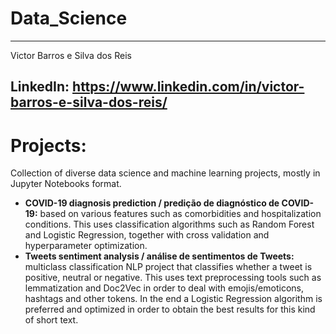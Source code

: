 # Data_Science
--------------------------------
Victor Barros e Silva dos Reis

LinkedIn: https://www.linkedin.com/in/victor-barros-e-silva-dos-reis/
--------------------------------
# Projects:
Collection of diverse data science and machine learning projects, mostly in Jupyter Notebooks format.

* **COVID-19 diagnosis prediction / predição de diagnóstico de COVID-19:** based on various features such as comorbidities and hospitalization conditions. This uses classification algorithms such as Random Forest and Logistic Regression, together with cross validation and hyperparameter optimization.
* **Tweets sentiment analysis / análise de sentimentos de Tweets:** multiclass classification NLP project that classifies whether a tweet is positive, neutral or negative. This uses text preprocessing tools such as lemmatization and Doc2Vec in order to deal with emojis/emoticons, hashtags and other tokens. In the end a Logistic Regression algorithm is preferred and optimized in order to obtain the best results for this kind of short text.
